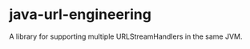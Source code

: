 java-url-engineering
====================

A library for supporting multiple URLStreamHandlers in the same JVM.